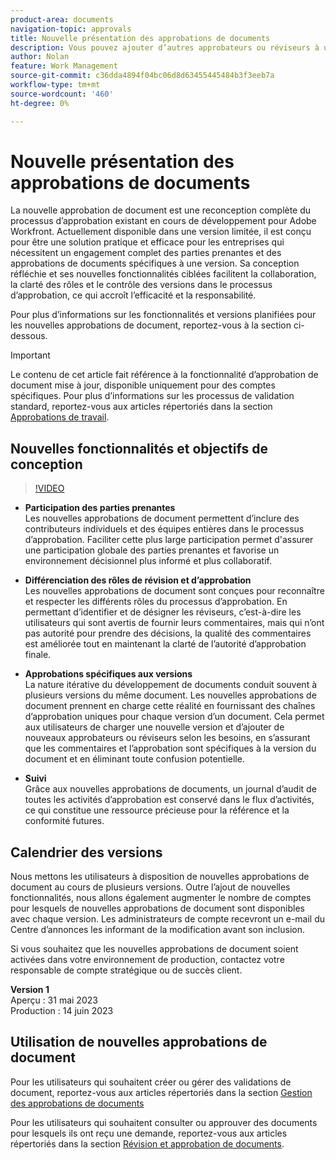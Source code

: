 ```yaml
---
product-area: documents
navigation-topic: approvals
title: Nouvelle présentation des approbations de documents
description: Vous pouvez ajouter d’autres approbateurs ou réviseurs à un document dont les validations sont déjà en attente.
author: Nolan
feature: Work Management
source-git-commit: c36dda4894f04bc06d8d63455445484b3f3eeb7a
workflow-type: tm+mt
source-wordcount: '460'
ht-degree: 0%

---
```



# Nouvelle présentation des approbations de documents

La nouvelle approbation de document est une reconception complète du processus d’approbation existant en cours de développement pour Adobe Workfront. Actuellement disponible dans une version limitée, il est conçu pour être une solution pratique et efficace pour les entreprises qui nécessitent un engagement complet des parties prenantes et des approbations de documents spécifiques à une version. Sa conception réfléchie et ses nouvelles fonctionnalités ciblées facilitent la collaboration, la clarté des rôles et le contrôle des versions dans le processus d’approbation, ce qui accroît l’efficacité et la responsabilité.

Pour plus d’informations sur les fonctionnalités et versions planifiées pour les nouvelles approbations de document, reportez-vous à la section ci-dessous.

>[!IMPORTANT]
>
>Le contenu de cet article fait référence à la fonctionnalité d’approbation de document mise à jour, disponible uniquement pour des comptes spécifiques. Pour plus d’informations sur les processus de validation standard, reportez-vous aux articles répertoriés dans la section [Approbations de travail](/help/quicksilver/review-and-approve-work/manage-approvals/manage-approvals.md).

## Nouvelles fonctionnalités et objectifs de conception

>[!VIDEO](https://video.tv.adobe.com/v/3420544/)

* **Participation des parties prenantes**\
    Les nouvelles approbations de document permettent d’inclure des contributeurs individuels et des équipes entières dans le processus d’approbation. Faciliter cette plus large participation permet d&#39;assurer une participation globale des parties prenantes et favorise un environnement décisionnel plus informé et plus collaboratif.

* **Différenciation des rôles de révision et d’approbation**\
    Les nouvelles approbations de document sont conçues pour reconnaître et respecter les différents rôles du processus d’approbation. En permettant d’identifier et de désigner les réviseurs, c’est-à-dire les utilisateurs qui sont avertis de fournir leurs commentaires, mais qui n’ont pas autorité pour prendre des décisions, la qualité des commentaires est améliorée tout en maintenant la clarté de l’autorité d’approbation finale.

* **Approbations spécifiques aux versions**\
    La nature itérative du développement de documents conduit souvent à plusieurs versions du même document. Les nouvelles approbations de document prennent en charge cette réalité en fournissant des chaînes d’approbation uniques pour chaque version d’un document. Cela permet aux utilisateurs de charger une nouvelle version et d’ajouter de nouveaux approbateurs ou réviseurs selon les besoins, en s’assurant que les commentaires et l’approbation sont spécifiques à la version du document et en éliminant toute confusion potentielle.

* **Suivi**\
    Grâce aux nouvelles approbations de documents, un journal d’audit de toutes les activités d’approbation est conservé dans le flux d’activités, ce qui constitue une ressource précieuse pour la référence et la conformité futures.

## Calendrier des versions

Nous mettons les utilisateurs à disposition de nouvelles approbations de document au cours de plusieurs versions. Outre l’ajout de nouvelles fonctionnalités, nous allons également augmenter le nombre de comptes pour lesquels de nouvelles approbations de document sont disponibles avec chaque version. Les administrateurs de compte recevront un e-mail du Centre d’annonces les informant de la modification avant son inclusion.

Si vous souhaitez que les nouvelles approbations de document soient activées dans votre environnement de production, contactez votre responsable de compte stratégique ou de succès client.

**Version 1**\
    Aperçu : 31 mai 2023\
    Production : 14 juin 2023

## Utilisation de nouvelles approbations de document

Pour les utilisateurs qui souhaitent créer ou gérer des validations de document, reportez-vous aux articles répertoriés dans la section [Gestion des approbations de documents](/help/quicksilver/review-and-approve-work/document-reviews-and-approvals/manage-document-approvals/manage-document-approvals.md)

Pour les utilisateurs qui souhaitent consulter ou approuver des documents pour lesquels ils ont reçu une demande, reportez-vous aux articles répertoriés dans la section [Révision et approbation de documents](/help/quicksilver/review-and-approve-work/document-reviews-and-approvals/review-and-approve-documents/review-and-approve-documents.md).
